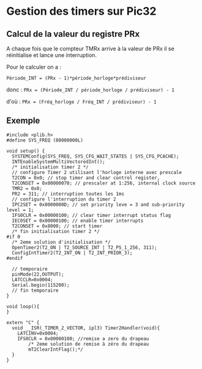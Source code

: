 Gestion des timers sur Pic32
============================
Calcul de la valeur du registre PRx
-----------------------------------
A chaque fois que le compteur TMRx arrive à la valeur de PRx il se réinitialise et lance une interruption.

Pour le calculer on a :

`Période_INT = (PRx - 1)*période_horloge*prédiviseur`

donc : `PRx = (Période_INT / période_horloge / prédiviseur) - 1`

d'où : `PRx = (Fréq_horloge / Fréq_INT / prédiviseur) - 1`

Exemple
-------

    #include <plib.h>
    #define SYS_FREQ (80000000L)
    
    void setup() {
      SYSTEMConfig(SYS_FREQ, SYS_CFG_WAIT_STATES | SYS_CFG_PCACHE);
      INTEnableSystemMultiVectoredInt();
      /* initialisation timer 2 */
      // configure Timer 2 utilisant l'horloge interne avec prescale
      T2CON = 0x0; // stop timer and clear control register,
      T2CONSET = 0x00000070; // prescaler at 1:256, internal clock source
      TMR2 = 0x0;
      PR2 = 311; // interruption toutes les 1ms
      // configure l'interruption du timer 2
      IPC2SET = 0x0000000D; // set priority leve = 3 and sub-priority level = 1;
      IFS0CLR = 0x00000100; // clear timer interrupt status flag
      IEC0SET = 0x00000100; // enable timer interrupts  
      T2CONSET = 0x8000; // start timer
      /* fin initialisation timer 2 */
    #if 0
      /* 2eme solution d'initialisation */
      OpenTimer2(T2_ON | T2_SOURCE_INT | T2_PS_1_256, 311);
      ConfigIntTimer2(T2_INT_ON | T2_INT_PRIOR_3);
    #endif 
    
      // temporaire
      pinMode(22,OUTPUT);
      LATCCLR=0x0004;
      Serial.begin(115200);
      // fin temporaire
    }
    
    void loop(){
    }
    
    extern "C" {
      void __ISR(_TIMER_2_VECTOR, ipl3) Timer2Handler(void){
        LATCINV=0x0004;
        IFS0CLR = 0x00000100; //remise a zero du drapeau
            /* 2eme solution de remise à zéro du drapeau
            mT2ClearIntFlag();*/
      }
    }